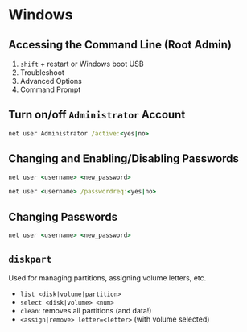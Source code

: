 # Windows

## Accessing the Command Line (Root Admin)
1. `shift` + restart or Windows boot USB
2. Troubleshoot
3. Advanced Options
4. Command Prompt

## Turn on/off `Administrator` Account
```cmd
net user Administrator /active:<yes|no>
```

## Changing and Enabling/Disabling Passwords
```cmd
net user <username> <new_password>
```
```cmd
net user <username> /passwordreq:<yes|no>
```

## Changing Passwords
```cmd
net user <username> <new_password>
```

## `diskpart`
Used for managing partitions, assigning volume letters, etc.
* `list <disk|volume|partition>`
* `select <disk|volume> <num>`
* `clean`: removes all partitions (and data!)
* `<assign|remove> letter=<letter>` (with volume selected)
